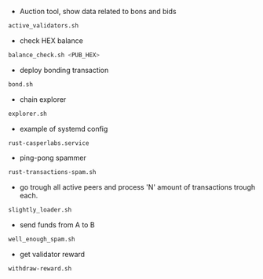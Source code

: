  - Auction tool, show data related to bons and bids
``` bash
active_validators.sh
```
 - check HEX balance
 ``` bash
balance_check.sh <PUB_HEX>
```
 - deploy bonding transaction
 ``` bash
bond.sh
```
 - chain explorer
 ``` bash
explorer.sh
```

 - example of systemd config
 ``` bash
rust-casperlabs.service
```
 - ping-pong spammer
 ``` bash
rust-transactions-spam.sh
```
- go trough all active peers and process 'N' amount of transactions trough each.
``` bash
slightly_loader.sh 
```
 - send funds from A to B
 ``` bash
well_enough_spam.sh
```
 - get validator reward
 ``` bash
withdraw-reward.sh
```
